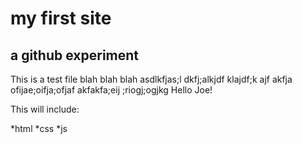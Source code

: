 # my first site
## a github experiment

This is a test file blah blah blah asdlkfjas;l dkfj;alkjdf klajdf;k ajf akfja ofijae;oifja;ofjaf akfakfa;eij ;riogj;ogjkg Hello Joe!

This will include:

*html
*css
*js